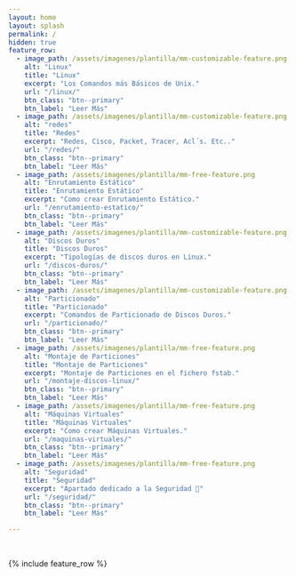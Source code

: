```yaml
---
layout: home
layout: splash
permalink: /
hidden: true
feature_row:
  - image_path: /assets/imagenes/plantilla/mm-customizable-feature.png
    alt: "Linux"
    title: "Linux"
    excerpt: "Los Comandos más Básicos de Unix."
    url: "/linux/"
    btn_class: "btn--primary"
    btn_label: "Leer Más"
  - image_path: /assets/imagenes/plantilla/mm-customizable-feature.png
    alt: "redes"
    title: "Redes"
    excerpt: "Redes, Cisco, Packet, Tracer, Acl´s. Etc.."
    url: "/redes/"
    btn_class: "btn--primary"
    btn_label: "Leer Más"
  - image_path: /assets/imagenes/plantilla/mm-free-feature.png
    alt: "Enrutamiento Estático"
    title: "Enrutamiento Estático"
    excerpt: "Como crear Enrutamiento Estático."
    url: "/enrutamiento-estatico/"
    btn_class: "btn--primary"
    btn_label: "Leer Más"  
  - image_path: /assets/imagenes/plantilla/mm-customizable-feature.png
    alt: "Discos Duros"
    title: "Discos Duros"
    excerpt: "Tipologías de discos duros en Linux."
    url: "/discos-duros/"
    btn_class: "btn--primary"
    btn_label: "Leer Más"
  - image_path: /assets/imagenes/plantilla/mm-customizable-feature.png
    alt: "Particionado"
    title: "Particionado"
    excerpt: "Comandos de Particionado de Discos Duros."
    url: "/particionado/"
    btn_class: "btn--primary"
    btn_label: "Leer Más"
  - image_path: /assets/imagenes/plantilla/mm-free-feature.png
    alt: "Montaje de Particiones"
    title: "Montaje de Particiones"
    excerpt: "Montaje de Particiones en el fichero fstab."
    url: "/montaje-discos-linux/"
    btn_class: "btn--primary"
    btn_label: "Leer Más" 
  - image_path: /assets/imagenes/plantilla/mm-free-feature.png
    alt: "Máquinas Virtuales"
    title: "Máquinas Virtuales"
    excerpt: "Como crear Máquinas Virtuales."
    url: "/maquinas-virtuales/"
    btn_class: "btn--primary"
    btn_label: "Leer Más"
  - image_path: /assets/imagenes/plantilla/mm-free-feature.png
    alt: "Seguridad"
    title: "Seguridad"
    excerpt: "Apartado dedicado a la Seguridad 🚧"
    url: "/seguridad/"
    btn_class: "btn--primary"
    btn_label: "Leer Más"

---
```


<br/>

{% include feature_row %}
